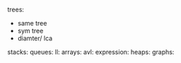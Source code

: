 trees:
- same tree
- sym tree
- diamter/ lca

stacks:
queues:
ll:
arrays:
avl:
expression:
heaps:
graphs:
